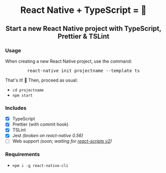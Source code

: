 <p>
  <h1 align="center">React Native + TypeScript = 💙</h1>
  <h2 align="center">Start a new React Native project with TypeScript, Prettier & TSLint</h1>
</p>

### Usage

When creating a new React Native project, use the command:<br/>

<pre align="center">react-native init projectname --template ts</pre>

That's it! 🎉 Then, proceed as usual:
- `cd projectname`
- `npm start`

### Includes

- [x] TypeScript
- [x] Prettier (with commit hook)
- [x] TSLint
- [x] Jest _(broken on react-native 0.56)_
- [ ] Web support _(soon; waiting for [react-scripts v2](https://github.com/facebook/create-react-app/issues/3815))_

### Requirements

- `npm i -g react-native-cli`
